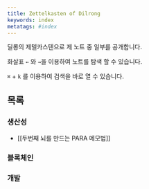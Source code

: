```yaml
---
title: Zettelkasten of Dilrong
keywords: index
metatags: #index
---
```


딜롱의 제텔카스텐으로 제 노트 중 일부를 공개합니다.

화살표 `←` 와 `→`을 이용하여 노트를 탐색 할 수 있습니다.

`⌘` + `k` 를 이용하여 검색을 바로 열 수 있습니다.

## 목록

### 생산성

- [[두번째 뇌를 만드는 PARA 메모법]]

### 블록체인

### 개발
